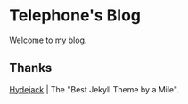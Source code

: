 # Telephone's Blog

Welcome to my blog. 

## Thanks

[Hydejack](https://hydejack.com/) | The "Best Jekyll Theme by a Mile".